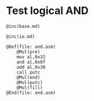 # Test logical AND

```
@inc(base.md)
```

```
@inc(io.md)
```

```
@Def(file: and.asm)
	@Mul(pre)
	mov al,0x32
	and al,0x0f
	add al,0x30
	call putc
	@Mul(end)
	@Mul(putc)
	@Mul(fill)
@End(file: and.asm)
```

